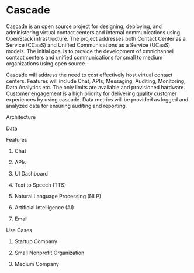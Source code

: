 # Cascade

Cascade is an open source project for designing, deploying, and administering virtual contact centers and internal communications using OpenStack infrastructure. The project addresses both Contact Center as a Service (CCaaS) and Unified Communications as a Service (UCaaS) models.
The initial goal is to provide the development of omnichannel contact centers and unified communications for small to medium organizations using open source.

Cascade will address the need to cost effectively host virtual contact centers. Features will include Chat, APIs, Messaging, Auditing, Monitoring, Data Analytics etc. 
The only limits are available and provisioned hardware.
Customer engagement is a high priority for delivering quality customer experiences by using cascade. Data metrics will be provided as logged and analyzed data  for ensuring auditing and reporting.

Architecture



Data

Features

1. Chat

2. APIs

3. UI Dashboard

4. Text to Speech (TTS)

5. Natural Language Processing (NLP)

6. Artificial Intelligence (AI)

7. Email 






Use Cases

1. Startup Company

2. Small Nonprofit Organization 

3. Medium Company


